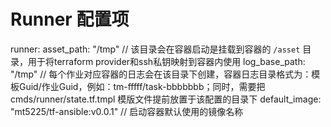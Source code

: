 # Runner 配置项



runner:
  asset_path: "/tmp" // 该目录会在容器启动是挂载到容器的 `/asset` 目录，用于将terraform provider和ssh私钥映射到容器内使用
  log_base_path: "/tmp"  // 每个作业对应容器的日志会在该目录下创建，容器日志目录格式为：模板Guid/作业Guid，例如：tm-fffff/task-bbbbbbb；同时，需要把cmds/runner/state.tf.tmpl 模版文件提前放置于该配置的目录下
  default_image: "mt5225/tf-ansible:v0.0.1"  // 启动容器默认使用的镜像名称